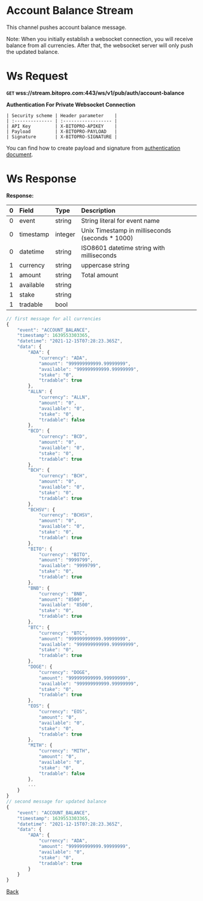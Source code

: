# Account Balance Stream
This channel pushes account balance message.

Note: When you initially establish a websocket connection, you will receive balance from all currencies. After that, the websocket server will only push the updated balance.

# Ws Request

**`GET` wss://stream.bitopro.com:443/ws/v1/pub/auth/account-balance**

**Authentication For Private Websocket Connection**

    | Security scheme | Header parameter    |
    | :-------------- | :------------------ |
    | API Key         | X-BITOPRO-APIKEY    |
    | Payload         | X-BITOPRO-PAYLOAD   |
    | Signature       | X-BITOPRO-SIGNATURE |
You can find how to create payload and signature from [authentication document](../../README.md#authentication-header-parameters).



# Ws Response
**Response:**

| 0    | Field     | Type    | Description                                     |
| :--- | :-------- | :------ | :---------------------------------------------- |
| 0    | event     | string  | String literal for event name                   |
| 0    | timestamp | integer | Unix Timestamp in milliseconds (seconds * 1000) |
| 0    | datetime  | string  | ISO8601 datetime string with milliseconds       |
| 1    | currency  | string  | uppercase string                                |
| 1    | amount    | string  | Total amount                                    |
| 1    | available | string  |                                                 |
| 1    | stake     | string  |                                                 |
| 1    | tradable  | bool    |                                                 |



```javascript
// first message for all currencies
{
    "event": "ACCOUNT_BALANCE",
    "timestamp": 1639553303365,
    "datetime": "2021-12-15T07:28:23.365Z",
    "data": {
        "ADA": {
            "currency": "ADA",
            "amount": "999999999999.99999999",
            "available": "999999999999.99999999",
            "stake": "0",
            "tradable": true
        },
        "ALLN": {
            "currency": "ALLN",
            "amount": "0",
            "available": "0",
            "stake": "0",
            "tradable": false
        },
        "BCD": {
            "currency": "BCD",
            "amount": "0",
            "available": "0",
            "stake": "0",
            "tradable": true
        },
        "BCH": {
            "currency": "BCH",
            "amount": "0",
            "available": "0",
            "stake": "0",
            "tradable": true
        },
        "BCHSV": {
            "currency": "BCHSV",
            "amount": "0",
            "available": "0",
            "stake": "0",
            "tradable": true
        },
        "BITO": {
            "currency": "BITO",
            "amount": "9999799",
            "available": "9999799",
            "stake": "0",
            "tradable": true
        },
        "BNB": {
            "currency": "BNB",
            "amount": "8500",
            "available": "8500",
            "stake": "0",
            "tradable": true
        },
        "BTC": {
            "currency": "BTC",
            "amount": "999999999999.99999999",
            "available": "999999999999.99999999",
            "stake": "0",
            "tradable": true
        },
        "DOGE": {
            "currency": "DOGE",
            "amount": "999999999999.99999999",
            "available": "999999999999.99999999",
            "stake": "0",
            "tradable": true
        },
        "EOS": {
            "currency": "EOS",
            "amount": "0",
            "available": "0",
            "stake": "0",
            "tradable": true
        },
        "MITH": {
            "currency": "MITH",
            "amount": "0",
            "available": "0",
            "stake": "0",
            "tradable": false
        },
        ...
    }
}
// second message for updated balance
{
    "event": "ACCOUNT_BALANCE",
    "timestamp": 1639553303365,
    "datetime": "2021-12-15T07:28:23.365Z",
    "data": {
        "ADA": {
            "currency": "ADA",
            "amount": "999999999999.99999999",
            "available": "0",
            "stake": "0",
            "tradable": true
        }
    }
}
```
[Back](../summary.md)